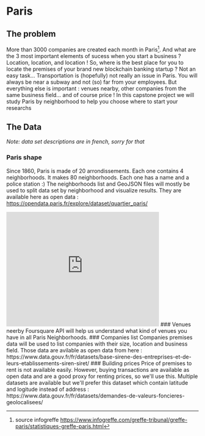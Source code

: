 # Paris

## The problem
More than 3000 companies are created each month in Paris[^1].
And what are the 3 most important elements of sucess when you start a business ?
Location, location, and location !
So, where is the best place for you to locate the premises of your brand new blockchain banking startup ?
Not an easy task...
Transportation is (hopefully) not really an issue in Paris. You will always be near a subway and not (so) far from your employees.
But everything else is important : venues nearby, other companies from the same business field... and of course price !
In this capstone project we will study Paris by neighborhood to help you choose where to start your researchs

## The Data
*Note: data set descriptions are in french, sorry for that*
### Paris shape
Since 1860, Paris is made of 20 arrondissements. Each one contains 4 neighborhoods. It makes 80 neighborhoods. Each one has a name and a police station :)
The neighborhoods list and GeoJSON files will mostly be used to split data set by neighborhood and visualize results.
They are available here as open data : https://opendata.paris.fr/explore/dataset/quartier_paris/
<iframe src="https://opendata.paris.fr/explore/embed/dataset/quartier_paris/map/?location=11,48.82921,2.41219&basemap=jawg.streets&static=false&datasetcard=false&scrollWheelZoom=false" width="400" height="300" frameborder="0"></iframe>
### Venues neerby
Foursquare API will help us understand what kind of venues you have in all Paris Neighborhoods.
### Companies list
Companies premises data will be used to list companies with their size, location and business field.
Those data are avilable as open data from here : https://www.data.gouv.fr/fr/datasets/base-sirene-des-entreprises-et-de-leurs-etablissements-siren-siret/
### Building prices
Price of premises to rent is not available easily.
However, buying transactions are available as open data and are a good proxy for renting prices, so we'll use this.
Multiple datasets are available but we'll prefer this dataset which contain latitude and logitude instead of address : https://www.data.gouv.fr/fr/datasets/demandes-de-valeurs-foncieres-geolocalisees/



[^1]: source infogreffe https://www.infogreffe.com/greffe-tribunal/greffe-paris/statistiques-greffe-paris.html
